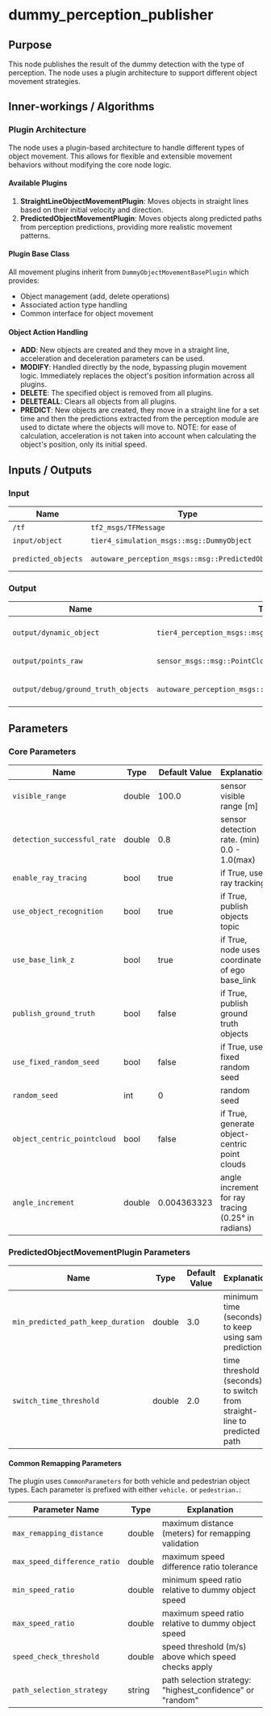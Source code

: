 # dummy_perception_publisher

## Purpose

This node publishes the result of the dummy detection with the type of perception. The node uses a plugin architecture to support different object movement strategies.

## Inner-workings / Algorithms

### Plugin Architecture

The node uses a plugin-based architecture to handle different types of object movement. This allows for flexible and extensible movement behaviors without modifying the core node logic.

#### Available Plugins

1. **StraightLineObjectMovementPlugin**: Moves objects in straight lines based on their initial velocity and direction.
2. **PredictedObjectMovementPlugin**: Moves objects along predicted paths from perception predictions, providing more realistic movement patterns.

#### Plugin Base Class

All movement plugins inherit from `DummyObjectMovementBasePlugin` which provides:

- Object management (add, delete operations)
- Associated action type handling
- Common interface for object movement

#### Object Action Handling

- **ADD**: New objects are created and they move in a straight line, acceleration and deceleration parameters can be used.
- **MODIFY**: Handled directly by the node, bypassing plugin movement logic. Immediately replaces the object's position information across all plugins.
- **DELETE**: The specified object is removed from all plugins.
- **DELETEALL**: Clears all objects from all plugins.
- **PREDICT**: New objects are created, they move in a straight line for a set time and then the predictions extracted from the perception module are used to dictate where the objects will move to. NOTE: for ease of calculation, acceleration is not taken into account when calculating the object's position, only its initial speed.

## Inputs / Outputs

### Input

| Name                | Type                                              | Description                                               |
| ------------------- | ------------------------------------------------- | --------------------------------------------------------- |
| `/tf`               | `tf2_msgs/TFMessage`                              | TF (self-pose)                                            |
| `input/object`      | `tier4_simulation_msgs::msg::DummyObject`         | dummy detection objects                                   |
| `predicted_objects` | `autoware_perception_msgs::msg::PredictedObjects` | predicted objects (used by PredictedObjectMovementPlugin) |

### Output

| Name                                | Type                                                     | Description             |
| ----------------------------------- | -------------------------------------------------------- | ----------------------- |
| `output/dynamic_object`             | `tier4_perception_msgs::msg::DetectedObjectsWithFeature` | dummy detection objects |
| `output/points_raw`                 | `sensor_msgs::msg::PointCloud2`                          | point cloud of objects  |
| `output/debug/ground_truth_objects` | `autoware_perception_msgs::msg::TrackedObjects`          | ground truth objects    |

## Parameters

### Core Parameters

| Name                        | Type   | Default Value | Explanation                                        |
| --------------------------- | ------ | ------------- | -------------------------------------------------- |
| `visible_range`             | double | 100.0         | sensor visible range [m]                           |
| `detection_successful_rate` | double | 0.8           | sensor detection rate. (min) 0.0 - 1.0(max)        |
| `enable_ray_tracing`        | bool   | true          | if True, use ray tracking                          |
| `use_object_recognition`    | bool   | true          | if True, publish objects topic                     |
| `use_base_link_z`           | bool   | true          | if True, node uses z coordinate of ego base_link   |
| `publish_ground_truth`      | bool   | false         | if True, publish ground truth objects              |
| `use_fixed_random_seed`     | bool   | false         | if True, use fixed random seed                     |
| `random_seed`               | int    | 0             | random seed                                        |
| `object_centric_pointcloud` | bool   | false         | if True, generate object-centric point clouds      |
| `angle_increment`           | double | 0.004363323   | angle increment for ray tracing (0.25° in radians) |

### PredictedObjectMovementPlugin Parameters

| Name                               | Type   | Default Value | Explanation                                                             |
| ---------------------------------- | ------ | ------------- | ----------------------------------------------------------------------- |
| `min_predicted_path_keep_duration` | double | 3.0           | minimum time (seconds) to keep using same prediction                    |
| `switch_time_threshold`            | double | 2.0           | time threshold (seconds) to switch from straight-line to predicted path |

#### Common Remapping Parameters

The plugin uses `CommonParameters` for both vehicle and pedestrian object types. Each parameter is prefixed with either `vehicle.` or `pedestrian.`:

| Parameter Name               | Type   | Explanation                                               |
| ---------------------------- | ------ | --------------------------------------------------------- |
| `max_remapping_distance`     | double | maximum distance (meters) for remapping validation        |
| `max_speed_difference_ratio` | double | maximum speed difference ratio tolerance                  |
| `min_speed_ratio`            | double | minimum speed ratio relative to dummy object speed        |
| `max_speed_ratio`            | double | maximum speed ratio relative to dummy object speed        |
| `speed_check_threshold`      | double | speed threshold (m/s) above which speed checks apply      |
| `path_selection_strategy`    | string | path selection strategy: "highest_confidence" or "random" |
